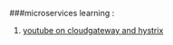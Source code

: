 ###microservices learning :

1. [youtube on cloudgateway and hystrix](https://www.youtube.com/watch?v=bRBgVMngHcQ)